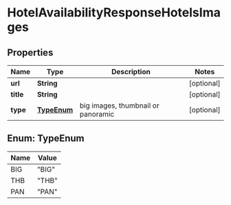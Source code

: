 # HotelAvailabilityResponseHotelsImages

## Properties
Name | Type | Description | Notes
------------ | ------------- | ------------- | -------------
**url** | **String** |  |  [optional]
**title** | **String** |  |  [optional]
**type** | [**TypeEnum**](#TypeEnum) | big images, thumbnail or panoramic |  [optional]

<a name="TypeEnum"></a>
## Enum: TypeEnum
Name | Value
---- | -----
BIG | &quot;BIG&quot;
THB | &quot;THB&quot;
PAN | &quot;PAN&quot;
